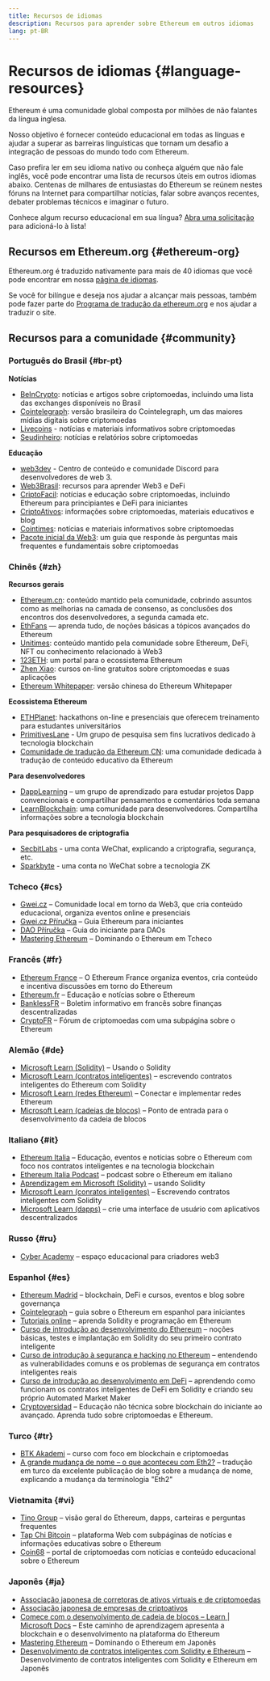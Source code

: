 ```yaml
---
title: Recursos de idiomas
description: Recursos para aprender sobre Ethereum em outros idiomas
lang: pt-BR
---
```


# Recursos de idiomas {#language-resources}

Ethereum é uma comunidade global composta por milhões de não falantes da língua inglesa.

Nosso objetivo é fornecer conteúdo educacional em todas as línguas e ajudar a superar as barreiras linguísticas que tornam um desafio a integração de pessoas do mundo todo com Ethereum.

Caso prefira ler em seu idioma nativo ou conheça alguém que não fale inglês, você pode encontrar uma lista de recursos úteis em outros idiomas abaixo. Centenas de milhares de entusiastas do Ethereum se reúnem nestes fóruns na Internet para compartilhar notícias, falar sobre avanços recentes, debater problemas técnicos e imaginar o futuro.

Conhece algum recurso educacional em sua língua? [Abra uma solicitação](https://github.com/ethereum/ethereum-org-website/issues/new/choose) para adicioná-lo à lista!

## Recursos em Ethereum.org {#ethereum-org}

Ethereum.org é traduzido nativamente para mais de 40 idiomas que você pode encontrar em nossa [página de idiomas](/languages).

Se você for bilíngue e deseja nos ajudar a alcançar mais pessoas, também pode fazer parte do [Programa de tradução da ethereum.org](/contributing/translation-program/#translation-program) e nos ajudar a traduzir o site.

## Recursos para a comunidade {#community}

### Português do Brasil {#br-pt}

**Notícias**

- [BeInCrypto](http://www.beincrypto.com.br): notícias e artigos sobre criptomoedas, incluindo uma lista das exchanges disponíveis no Brasil
- [Cointelegraph](http://cointelegraph.com.br/category/analysis): versão brasileira do Cointelegraph, um das maiores mídias digitais sobre criptomoedas
- [Livecoins](http://www.livecoins.com.br/ethereum) - notícias e materiais informativos sobre criptomoedas
- [Seudinheiro](http://www.seudinheiro.com/criptomoedas/): notícias e relatórios sobre criptomoedas

**Educação**

- [web3dev](https://www.web3dev.com.br/) - Centro de conteúdo e comunidade Discord para desenvolvedores de web 3.
- [Web3Brasil](https://github.com/web3brasil/web3brasil): recursos para aprender Web3 e DeFi
- [CriptoFacil](http://www.criptofacil.com/ultimas-noticias/): notícias e educação sobre criptomoedas, incluindo Ethereum para principiantes e DeFi para iniciantes
- [CriptoAtivos](http://www.criptoativos.wiki.br/): informações sobre criptomoedas, materiais educativos e blog
- [Cointimes](http://www.cointimes.com.br/): notícias e materiais informativos sobre criptomoedas
- [Pacote inicial da Web3](https://docs.google.com/document/d/1X8PSTFH7FTw9J-gbKWM6Y430SWCBT8d4t4pJgFQHJ8E/): um guia que responde às perguntas mais frequentes e fundamentais sobre criptomoedas

### Chinês {#zh}

**Recursos gerais**

- [Ethereum.cn](https://www.ethereum.cn/): conteúdo mantido pela comunidade, cobrindo assuntos como as melhorias na camada de consenso, as conclusões dos encontros dos desenvolvedores, a segunda camada etc.
- [EthFans](https://github.com/editor-Ajian/EthFans.org-annual-collected-works/) — aprenda tudo, de noções básicas a tópicos avançados do Ethereum
- [Unitimes](https://mp.weixin.qq.com/s/tvloZSDBSOQN9zDQj_91kA): conteúdo mantido pela comunidade sobre Ethereum, DeFi, NFT ou conhecimento relacionado à Web3
- [123ETH](https://123eth.org/): um portal para o ecossistema Ethereum
- [Zhen Xiao](http://zhenxiao.com/blockchain/): cursos on-line gratuitos sobre criptomoedas e suas aplicações
- [Ethereum Whitepaper](https://github.com/ethereum/wiki/wiki/[%E4%B8%AD%E6%96%87]-%E4%BB%A5%E5%A4%AA%E5%9D%8A%E7%99%BD%E7%9A%AE%E4%B9%A6): versão chinesa do Ethereum Whitepaper

**Ecossistema Ethereum**

- [ETHPlanet](https://www.ethplanet.org/): hackathons on-line e presenciais que oferecem treinamento para estudantes universitários
- [PrimitivesLane](https://www.primitiveslane.org/) - Um grupo de pesquisa sem fins lucrativos dedicado à tecnologia blockchain
- [Comunidade de tradução da Ethereum CN](https://www.notion.so/Ethereum-Translation-Community-CN-05375fe0a94c4214acaf90f42ba40171): uma comunidade dedicada à tradução de conteúdo educativo da Ethereum

**Para desenvolvedores**

- [DappLearning](https://github.com/Dapp-Learning-DAO/Dapp-Learning) – um grupo de aprendizado para estudar projetos Dapp convencionais e compartilhar pensamentos e comentários toda semana
- [LearnBlockchain](https://learnblockchain.cn/): uma comunidade para desenvolvedores. Compartilha informações sobre a tecnologia blockchain

**Para pesquisadores de criptografia**

- [SecbitLabs](https://mp.weixin.qq.com/s/69_tqBJpr_sbaKtR1sBRMw) - uma conta WeChat, explicando a criptografia, segurança, etc.
- [Sparkbyte](https://mp.weixin.qq.com/s/9KgKTc_jtJ7bWKdbNPoqvQ) - uma conta no WeChat sobre a tecnologia ZK

### Tcheco {#cs}

- [Gwei.cz](https://gwei.cz) – Comunidade local em torno da Web3, que cria conteúdo educacional, organiza eventos online e presenciais
- [Gwei.cz Příručka](https://prirucka.gwei.cz/) – Guia Ethereum para iniciantes
- [DAO Příručka](https://dao.gwei.cz/) – Guia do iniciante para DAOs
- [ Mastering Ethereum](https://ipfs.infura-ipfs.io/ipfs/bafybeidvuxhnsgfx3tncpfxheqglkjwmdxclknlgd7s7qggd2a6bzgb27m) – Dominando o Ethereum em Tcheco

### Francês {#fr}

- [Ethereum France](https://www.ethereum-france.com/) – O Ethereum France organiza eventos, cria conteúdo e incentiva discussões em torno do Ethereum
- [Ethereum.fr](https://ethereum.fr/) – Educação e notícias sobre o Ethereum
- [BanklessFR](https://banklessfr.substack.com/) – Boletim informativo em francês sobre finanças descentralizadas
- [CryptoFR](https://cryptofr.com/category/44/ethereum-general) – Fórum de criptomoedas com uma subpágina sobre o Ethereum

### Alemão {#de}

- [Microsoft Learn (Solidity)](https://docs.microsoft.com/de-de/learn/modules/blockchain-learning-solidity/) – Usando o Solidity
- [Microsoft Learn (contratos inteligentes)](https://docs.microsoft.com/de-de/learn/modules/blockchain-solidity-ethereum-smart-contracts/) – escrevendo contratos inteligentes do Ethereum com Solidity
- [Microsoft Learn (redes Ethereum)](https://docs.microsoft.com/de-de/learn/modules/blockchain-ethereum-networks/) – Conectar e implementar redes Ethereum
- [Microsoft Learn (cadeias de blocos)](https://docs.microsoft.com/de-de/learn/paths/ethereum-blockchain-development/) – Ponto de entrada para o desenvolvimento da cadeia de blocos

### Italiano {#it}

- [Ethereum Italia](https://www.ethereum-italia.it/) – Educação, eventos e notícias sobre o Ethereum com foco nos contratos inteligentes e na tecnologia blockchain
- [Ethereum Italia Podcast](https://www.ethereum-italia.it/podcast/) – podcast sobre o Ethereum em italiano
- [Aprendizagem em Microsoft (Solidity)](https://docs.microsoft.com/it-it/learn/modules/blockchain-learning-solidity/) – usando Solidity
- [Microsoft Learn (conratos inteligentes)](https://docs.microsoft.com/it-it/learn/modules/blockchain-solidity-ethereum-smart-contracts/) – Escrevendo contratos inteligentes com Solidity
- [Microsoft Learn (dapps)](https://docs.microsoft.com/it-it/learn/modules/blockchain-create-ui-decentralized-apps/) – crie uma interface de usuário com aplicativos descentralizados

### Russo {#ru}

- [Cyber Academy](https://cyberacademy.dev) – espaço educacional para criadores web3

### Espanhol {#es}

- [Ethereum Madrid](https://ethereummadrid.com/) – blockchain, DeFi e cursos, eventos e blog sobre governança
- [Cointelegraph](https://es.cointelegraph.com/ethereum-for-beginners) – guia sobre o Ethereum em espanhol para iniciantes
- [Tutoriais online](https://tutoriales.online/curso/solidity) – aprenda Solidity e programação em Ethereum
- [Curso de introdução ao desenvolvimento do Ethereum](https://youtube.com/playlist?list=PLTqiwJDd_R8y9pfUBjhkVa1IDMwyQz-fU) – noções básicas, testes e implantação em Solidity do seu primeiro contrato inteligente
- [Curso de introdução à segurança e hacking no Ethereum](https://youtube.com/playlist?list=PLTqiwJDd_R8yHOvteko_DmUxUTMHnlfci) – entendendo as vulnerabilidades comuns e os problemas de segurança em contratos inteligentes reais
- [Curso de introdução ao desenvolvimento em DeFi](https://youtube.com/playlist?list=PLTqiwJDd_R8zZiP9_jNdaPqA3HqoW2lrS) – aprendendo como funcionam os contratos inteligentes de DeFi em Solidity e criando seu próprio Automated Market Maker
- [Cryptoversidad](https://www.youtube.com/c/Cryptoversidad) – Educação não técnica sobre blockchain do iniciante ao avançado. Aprenda tudo sobre criptomoedas e Ethereum.

### Turco {#tr}

- [BTK Akademi](https://www.btkakademi.gov.tr/portal/course/blokzincir-ve-kripto-paralar-10569#!/about) – curso com foco em blockchain e criptomoedas
- [A grande mudança de nome – o que aconteceu com Eth2?](https://miningturkiye.org/konu/ethereum-madenciligi-bitiyor-mu-onemli-gelisme.655/) – tradução em turco da excelente publicação de blog sobre a mudança de nome, explicando a mudança da terminologia "Eth2"

### Vietnamita {#vi}

- [Tino Group](https://wiki.tino.org/ethereum-la-gi/) – visão geral do Ethereum, dapps, carteiras e perguntas frequentes
- [Tap Chi Bitcoin](https://tapchibitcoin.io/tap-chi/tin-tuc-ethereum-eth) – plataforma Web com subpáginas de notícias e informações educativas sobre o Ethereum
- [Coin68](https://coin68.com/ethereum-tieu-diem/) – portal de criptomoedas com notícias e conteúdo educacional sobre o Ethereum

### Japonês {#ja}

- [Associação japonesa de corretoras de ativos virtuais e de criptomoedas](https://jvcea.or.jp/)
- [Associação japonesa de empresas de criptoativos](https://cryptocurrency-association.org/)
- [Comece com o desenvolvimento de cadeia de blocos – Learn | Microsoft Docs](https://docs.microsoft.com/ja-jp/learn/paths/ethereum-blockchain-development/) – Este caminho de aprendizagem apresenta a blockchain e o desenvolvimento na plataforma do Ethereum
- [ Mastering Ethereum](https://www.oreilly.co.jp/books/9784873118963/) – Dominando o Ethereum em Japonês
- [Desenvolvimento de contratos inteligentes com Solidity e Ethereum](https://www.oreilly.co.jp/books/9784873119342/) – Desenvolvimento de contratos inteligentes com Solidity e Ethereum em Japonês
